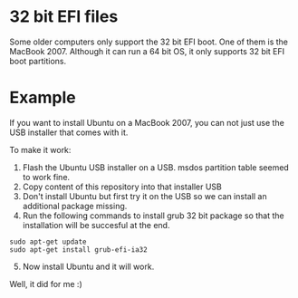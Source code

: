# 32 bit EFI files

Some older computers only support the 32 bit EFI boot.
One of them is the MacBook 2007. Although it can run a 64 bit OS,
it only supports 32 bit EFI boot partitions.

# Example
If you want to install Ubuntu on a MacBook 2007, you can not
just use the USB installer that comes with it.

To make it work:
1. Flash the Ubuntu USB installer on a USB. msdos partition table seemed to work fine.
2. Copy content of this repository into that installer USB
3. Don't install Ubuntu but first try it on the USB so we can install an additional package missing.
4. Run the following commands to install grub 32 bit package so that the installation will be succesful at the end.
```
sudo apt-get update
sudo apt-get install grub-efi-ia32
```
5. Now install Ubuntu and it will work.

Well, it did for me :)
